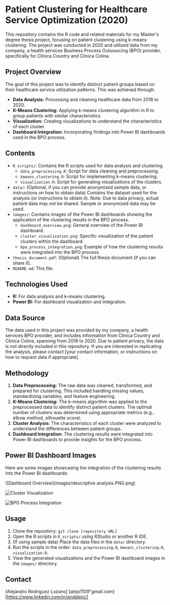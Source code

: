 # Patient Clustering for Healthcare Service Optimization (2020)

This repository contains the R code and related materials for my Master's degree thesis project, focusing on patient clustering using k-means clustering. The project was conducted in 2020 and utilized data from my company, a health services Business Process Outsourcing (BPO) provider, specifically for Clinica Country and Clinica Colina.

## Project Overview

The goal of this project was to identify distinct patient groups based on their healthcare service utilization patterns. This was achieved through:

* **Data Analysis:** Processing and cleaning healthcare data from 2018 to 2020.
* **K-Means Clustering:** Applying k-means clustering algorithm in R to group patients with similar characteristics.
* **Visualization:** Creating visualizations to understand the characteristics of each cluster.
* **Dashboard Integration:** Incorporating findings into Power BI dashboards used in the BPO process.

## Contents

* `R_scripts/`: Contains the R scripts used for data analysis and clustering.
    * `data_preprocessing.R`: Script for data cleaning and preprocessing.
    * `kmeans_clustering.R`: Script for implementing k-means clustering.
    * `visualization.R`: Script for generating visualizations of the clusters.
* `data/`: (Optional, if you can provide anonymized sample data, or instructions on how to obtain data) Contains the dataset used for the analysis (or instructions to obtain it). Note: Due to data privacy, actual patient data may not be shared. Sample or anonymized data may be used.
* `images/`: Contains images of the Power BI dashboards showing the application of the clustering results in the BPO process.
    * `dashboard_overview.png`: General overview of the Power BI dashboard.
    * `cluster_visualization.png`: Specific visualization of the patient clusters within the dashboard.
    * `bpo_process_integration.png`: Example of how the clustering results were integrated into the BPO process.
* `thesis_document.pdf`: (Optional) The full thesis document (if you can share it).
* `README.md`: This file.

## Technologies Used

* **R:** For data analysis and k-means clustering.
* **Power BI:** For dashboard visualization and integration.

## Data Source

The data used in this project was provided by my company, a health services BPO provider, and includes information from Clinica Country and Clinica Colina, spanning from 2018 to 2020. Due to patient privacy, the data is not directly included in this repository. If you are interested in replicating the analysis, please contact [your contact information, or instructions on how to request data if appropriate].

## Methodology

1.  **Data Preprocessing:** The raw data was cleaned, transformed, and prepared for clustering. This included handling missing values, standardizing variables, and feature engineering.
2.  **K-Means Clustering:** The k-means algorithm was applied to the preprocessed data to identify distinct patient clusters. The optimal number of clusters was determined using appropriate metrics (e.g., elbow method, silhouette score).
3.  **Cluster Analysis:** The characteristics of each cluster were analyzed to understand the differences between patient groups.
4.  **Dashboard Integration:** The clustering results were integrated into Power BI dashboards to provide insights for the BPO process.

## Power BI Dashboard Images

Here are some images showcasing the integration of the clustering results into the Power BI dashboards:

![Dashboard Overview](images/descriptive analysis.PNG.png)

![Cluster Visualization](images/calidad.png)

![BPO Process Integration](images/satisfaccion2.png)

## Usage

1.  Clone the repository: `git clone [repository URL]`
2.  Open the R scripts in `R_scripts/` using RStudio or another R IDE.
3.  (If using sample data) Place the data files in the `data/` directory.
4.  Run the scripts in the order: `data_preprocessing.R`, `kmeans_clustering.R`, `visualization.R`.
5.  View the generated visualizations and the Power BI dashboard images in the `images/` directory.

## Contact

[Alejandro Rodriguez Lozano]
[alejo1109"gmail.com]
[https://www.linkedin.com/in/andalejo/]
